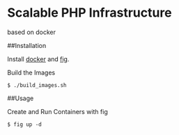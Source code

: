 # Scalable PHP Infrastructure

based on docker

##Installation

Install [docker](https://www.docker.com/) and [fig](http://www.fig.sh/).

Build the Images

```
$ ./build_images.sh
```

##Usage

Create and Run Containers with fig

```
$ fig up -d
```

